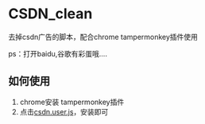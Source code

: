 # CSDN_clean
去掉csdn广告的脚本，配合chrome tampermonkey插件使用

ps：打开baidu,谷歌有彩蛋哦....



## 如何使用

1. chrome安装 tampermonkey插件
2. 点击[csdn.user.js](https://github.com/assmdx/CSDN_clean/raw/master/csdn.user.js)，安装即可
